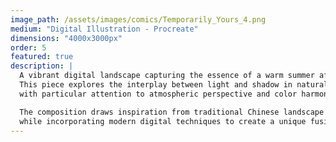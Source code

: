 ```yaml
---
image_path: /assets/images/comics/Temporarily_Yours_4.png
medium: "Digital Illustration - Procreate"
dimensions: "4000x3000px"
order: 5
featured: true
description: |
  A vibrant digital landscape capturing the essence of a warm summer afternoon. 
  This piece explores the interplay between light and shadow in natural settings, 
  with particular attention to atmospheric perspective and color harmony.

  The composition draws inspiration from traditional Chinese landscape painting, 
  while incorporating modern digital techniques to create a unique fusion of styles.
---
```


